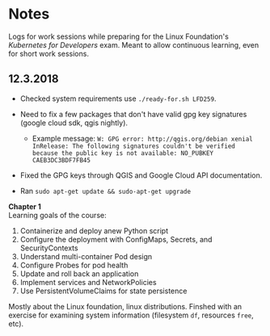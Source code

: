 # Notes
Logs for work sessions while preparing for the Linux Foundation's *Kubernetes for Developers* exam.  Meant to allow continuous learning, even for short work sessions.

## 12.3.2018
- Checked system requirements use `./ready-for.sh LFD259`.

- Need to fix a few packages that don't have valid gpg key signatures (google cloud sdk, qgis nightly).
    - Example message:  `W: GPG error: http://qgis.org/debian xenial InRelease: The following signatures couldn't be verified because the public key is not available: NO_PUBKEY CAEB3DC3BDF7FB45`

- Fixed the GPG keys through QGIS and Google Cloud API documentation.
- Ran `sudo apt-get update && sudo-apt-get upgrade`

**Chapter 1**  
Learning goals of the course:
1.  Containerize and deploy anew Python script
2.  Configure the deployment with ConfigMaps, Secrets, and SecurityContexts
3.  Understand multi-container Pod design
4.  Configure Probes for pod health
5.  Update and roll back an application
6.  Implement services and NetworkPolicies
7.  Use PersistentVolumeClaims for state persistence


Mostly about the Linux foundation, linux distributions.  Finshed with an exercise for examining system information (filesystem `df`, resources `free`, etc).
